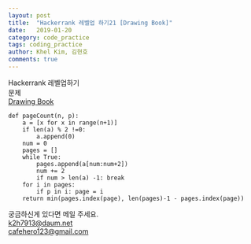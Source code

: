 ```yaml
---
layout: post
title:  "Hackerrank 레벨업 하기21 [Drawing Book]"
date:   2019-01-20
category: code_practice
tags: coding_practice
author: Khel Kim, 김현호
comments: true
---
```


Hackerrank 레벨업하기  
문제  
[Drawing Book](https://www.hackerrank.com/challenges/drawing-book/problem)

~~~
def pageCount(n, p):
    a = [x for x in range(n+1)]
    if len(a) % 2 !=0:
        a.append(0)
    num = 0
    pages = []
    while True:
        pages.append(a[num:num+2])
        num += 2
        if num > len(a) -1: break
    for i in pages:
        if p in i: page = i
    return min(pages.index(page), len(pages)-1 - pages.index(page))
~~~

궁금하신게 있다면 메일 주세요.  
k2h7913@daum.net  
cafehero123@gmail.com
